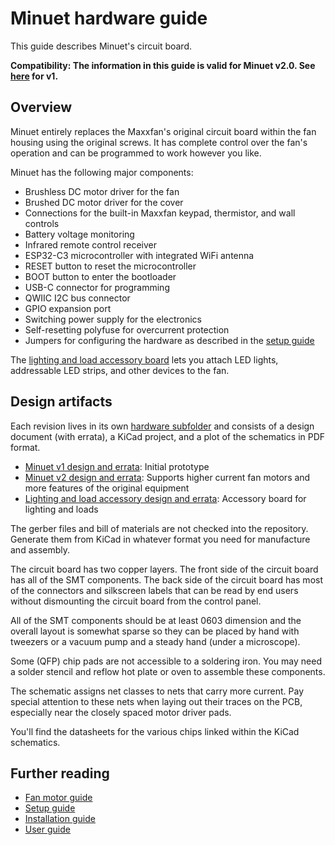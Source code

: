 # Minuet hardware guide

This guide describes Minuet's circuit board.

**Compatibility: The information in this guide is valid for Minuet v2.0.  See [here](https://github.com/j9brown/minuet/blob/v1/docs/hardware-guide.md) for v1.**

## Overview

Minuet entirely replaces the Maxxfan's original circuit board within the fan housing using the original screws.  It has complete control over the fan's operation and can be programmed to work however you like.

Minuet has the following major components:

- Brushless DC motor driver for the fan
- Brushed DC motor driver for the cover
- Connections for the built-in Maxxfan keypad, thermistor, and wall controls
- Battery voltage monitoring
- Infrared remote control receiver
- ESP32-C3 microcontroller with integrated WiFi antenna
- RESET button to reset the microcontroller
- BOOT button to enter the bootloader
- USB-C connector for programming
- QWIIC I2C bus connector
- GPIO expansion port
- Switching power supply for the electronics
- Self-resetting polyfuse for overcurrent protection
- Jumpers for configuring the hardware as described in the [setup guide](setup-guide.md)

The [lighting and load accessory board](../hardware/load/design-and-errata.md) lets you attach LED lights, addressable LED strips, and other devices to the fan.

## Design artifacts

Each revision lives in its own [hardware subfolder](../hardware/) and consists of a design document (with errata), a KiCad project, and a plot of the schematics in PDF format.

- [Minuet v1 design and errata](../hardware/minuet/v1/design-and-errata.md): Initial prototype
- [Minuet v2 design and errata](../hardware/minuet/v2/design-and-errata.md): Supports higher current fan motors and more features of the original equipment
- [Lighting and load accessory design and errata](../hardware/load/design-and-errata.md): Accessory board for lighting and loads

The gerber files and bill of materials are not checked into the repository.  Generate them from KiCad in whatever format you need for manufacture and assembly.

The circuit board has two copper layers.  The front side of the circuit board has all of the SMT components.  The back side of the circuit board has most of the connectors and silkscreen labels that can be read by end users without dismounting the circuit board from the control panel.

All of the SMT components should be at least 0603 dimension and the overall layout is somewhat sparse so they can be placed by hand with tweezers or a vacuum pump and a steady hand (under a microscope).

Some (QFP) chip pads are not accessible to a soldering iron.  You may need a solder stencil and reflow hot plate or oven to assemble these components.

The schematic assigns net classes to nets that carry more current.  Pay special attention to these nets when laying out their traces on the PCB, especially near the closely spaced motor driver pads.

You'll find the datasheets for the various chips linked within the KiCad schematics.

## Further reading

- [Fan motor guide](fan-motor-guide.md)
- [Setup guide](setup-guide.md)
- [Installation guide](installation-guide.md)
- [User guide](user-guide.md)
